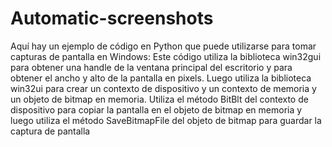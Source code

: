 # Automatic-screenshots
Aquí hay un ejemplo de código en Python que puede utilizarse para tomar capturas de pantalla en Windows:
Este código utiliza la biblioteca win32gui para obtener una handle de la ventana principal del escritorio
y para obtener el ancho y alto de la pantalla en pixels. Luego utiliza la biblioteca win32ui para crear 
un contexto de dispositivo y un contexto de memoria y un objeto de bitmap en memoria. Utiliza el método
BitBlt del contexto de dispositivo para copiar la pantalla en el objeto de bitmap en memoria y luego
utiliza el método SaveBitmapFile del objeto de bitmap para guardar la captura de pantalla
